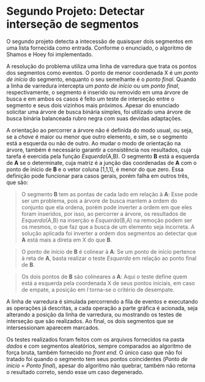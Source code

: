 # Segundo Projeto: Detectar interseção de segmentos

O segundo projeto detecta a intecessão de quaisquer dois segmentos em uma lista fornecida como entrada. Conforme o enunciado, o algoritmo de Shamos e Hoey foi implementado.

A resolução do problema utiliza uma linha de varredura que trata os pontos dos segmentos como eventos. O ponto de menor coordenada X é um *ponto de início* do segmento, enquanto o seu semelhante é o *ponto final*. Quando a linha de varredura intercepta um *ponto de início* ou um *ponto final*, respectivamente, o segmento é inserido ou removido em uma árvore de busca e em ambos os casos é feito um teste de interseção entre o segmento e seus dois vizinhos mais próximos. Apesar do enunciado solicitar uma árvore de busca binária simples, foi utilizado uma árvore de busca binária balanceada rubro negra com suas devidas adaptações.

A orientação ao percorrer a árvore não é definida do modo usual, ou seja, se a *chave* é maior ou menor que outro elemento, e sim, se o segmento está a esquerda ou não de outro. Ao mudar o modo de orientação na árvore, também é necessário garantir a consistência nos resultados, cuja tarefa é exercida pela função *Esquerda*(A,B). O segmento **B** está a esquerda de **A** se o determinate, cuja matriz é a junção das coordenadas de **A** com o ponto de início de **B** e o vetor coluna [1,1,1], é menor do que zero. Essa definição pode funcionar para casos gerais, porém falha em outros três, que são:

> O segmento **B** tem as pontas de cada lado em relação à **A**: Esse pode ser um problema, pois a árvore de busca mantem a ordem do conjunto que ela ordena, porém pode inverter a ordem em que eles foram inseridos, por isso, ao percorrer a árvore, os resultados de *Esquerda*(A,B) na inserção e *Esquerda*(B,A) na remoção podem ser os mesmos, o que faz que a busca de um elemento seja incorreta. A solução aplicada foi inverter a ordem dos segmentos ao detectar que **A** está mais a direta em X do que **B**.

>O ponto de início de **B** é colinear à **A**: Se um ponto de início pertence à reta de **A**, basta realizar o teste *Esquerda* em relação ao ponto final de **B**.

>Os dois pontos de **B** são colineares a **A**: Aqui o teste define quem está a esquerda pela coordenada X de seus pontos iniciais, em caso de empate, a posição em *l* torna-se o critério de desempate.

A linha de varredura é simulada percorrendo a fila de eventos e executando as operações já descritas, a cada operação a parte gráfica é acionada, seja alterando a posição da linha de varredura, ou mostrando os testes de interseção que são realizados. Ao final, os dois segmentos que se intersessionam aparecem marcados.

Os testes realizados foram feitos com os arquivos fornecidos na pasta *dados* e com segmentos aleatórios, sempre comparados ao algoritmo de força bruta, também fornecido no *front end*. O único caso que não foi tratado foi quando o segmento tem seus pontos coincidentes (*Ponto de início* = *Ponto final*), apesar do algoritmo não quebrar, também não retorna o resultado correto, sendo esse um caso degenerado.
